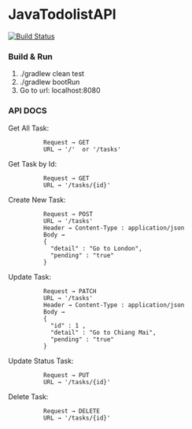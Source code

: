 # JavaTodolistAPI
[![Build Status](https://travis-ci.org/iTonzDev/JavaTodolist.svg?branch=master)](https://travis-ci.org/iTonzDev/JavaTodolist)

### Build & Run
1. ./gradlew clean test
2. ./gradlew bootRun
3. Go to url: localhost:8080

### API DOCS
Get All Task:

              Request → GET
              URL → '/'  or '/tasks'
Get Task by Id:

              Request → GET
              URL → '/tasks/{id}'
Create New Task:

              Request → POST
              URL → '/tasks'
              Header → Content-Type : application/json
              Body → 
              {
                "detail" : "Go to London",
                "pending" : "true"
              }
Update Task:

              Request → PATCH
              URL → '/tasks'
              Header → Content-Type : application/json
              Body → 
              { 
                "id" : 1 , 
                "detail" : "Go to Chiang Mai", 
                "pending" : "true" 
              }
Update Status Task:

              Request → PUT
              URL → '/tasks/{id}'
Delete Task:

              Request → DELETE
              URL → '/tasks/{id}'

